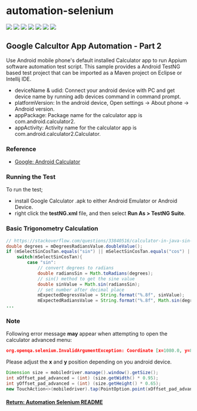 # automation-selenium

[<img src="https://img.shields.io/badge/-Selenium-brightgreen">](https://www.selenium.dev/) [<img src="https://img.shields.io/badge/-Maven-orangered">](hhttps://maven.apache.org/) [<img src="https://img.shields.io/badge/-Eclipse_IDE-orange">](https://www.eclipse.org/) [<img src="https://img.shields.io/badge/-Java-darkred">](https://www.java.com/en/) [<img src="https://img.shields.io/badge/-TestNG-sandybrown">](https://testng.org/doc/index.html) [<img src="https://img.shields.io/badge/-Appium-blue">](https://appium.io/) [<img src="https://img.shields.io/badge/-Android-red">](https://www.android.com/intl/en_uk/)

## Google Calcultor App Automation - Part 2
Use Android mobile phone's default installed Calculator app to run Appium software automation test script. This sample provides a Android TestNG based test project that can be imported as a Maven project on Eclipse or Intellij IDE.
- deviceName & udid: Connect your android device with PC and get device name by running adb devices command in command prompt.
- platformVersion: In the android device, Open settings -> About phone -> Android version.
- appPackage: Package name for the calculator app is com.android.calculator2.
- appActivity: Activity name for the calculator app is com.android.calculator2.Calculator.

### Reference
- [Google: Android Calculator](https://play.google.com/store/apps/details?id=com.google.android.calculator&hl=en_GB)

### Running the Test
To run the test;
- install Google Calculator .apk to either Android Emulator or Android Device.
- right click the __testNG.xml__ file, and then select __Run As > TestNG Suite__.

### Basic Trigonometry Calculation
```java
// https://stackoverflow.com/questions/33840516/calculator-in-java-sin-cos-tan-cot
double degrees = mDegreesRadiansValue.doubleValue();
if (mSelectSinCosTan.equals("sin") || mSelectSinCosTan.equals("cos") || mSelectSinCosTan.equals("tan")){
    switch(mSelectSinCosTan){
        case "sin":
            // convert degrees to radians 
            double radiansSin = Math.toRadians(degrees);
            // sin() method to get the sine value 
            double sinValue = Math.sin(radiansSin);
            // set number after decimal place
            mExpectedDegressValue = String.format("%.8f", sinValue);
            mExpectedRadiansValue = String.format("%.8f", Math.sin(degrees));
...
```

### Note
Following error message <b>may</b> appear when attempting to open the calculator advanced menu:
```json
org.openqa.selenium.InvalidArgumentException: Coordinate [x=1080.0, y=888.0] is outside of element rect: [0,0][1080,1776]
```
Please adjust the <b>x</b> and <b>y</b> position depending on you android device.
```java
Dimension size = mobiledriver.manage().window().getSize();
int xOffset_pad_advanced = (int) (size.getWidth() * 0.95);
int yOffset_pad_advanced = (int) (size.getHeight() * 0.65);
new TouchAction<>(mobiledriver).tap(PointOption.point(xOffset_pad_advanced, yOffset_pad_advanced)).perform();
```

#### [Return: Automation Selenium README](../README.md)